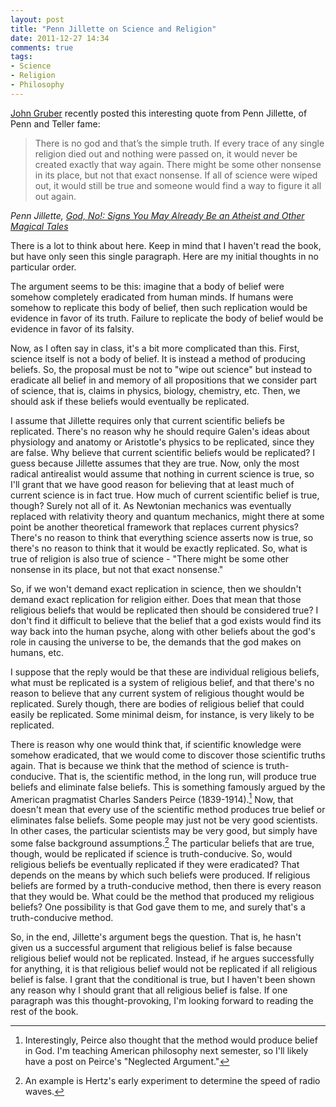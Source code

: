 ```yaml
---
layout: post
title: "Penn Jillette on Science and Religion"
date: 2011-12-27 14:34
comments: true
tags:
- Science
- Religion
- Philosophy
---
```


[John Gruber](www.daringfireball.net) recently posted this interesting quote from Penn Jillette, of Penn and Teller fame:


>There is no god and that’s the simple truth. If every trace of any single religion died out and nothing were passed on, it would never be created exactly that way again. There might be some other nonsense in its place, but not that exact nonsense. If all of science were wiped out, it would still be true and someone would find a way to figure it all out again.

<cite>Penn Jillette, [*God, No!: Signs You May Already Be an Atheist and Other Magical Tales*](http://books.google.com/books?id=KsI3sswEg14C&printsec=frontcover&dq=god+no+penn+jillette&hl=en&sa=X&ei=bHXrTuSJNYnt0gHoqrikCQ&ved=0CDcQ6AEwAA#v=onepage&q=%22that%20exact%20nonsense%22&f=false) 


There is a lot to think about here. Keep in mind that I haven't read the book, but have only seen this single paragraph. Here are my initial thoughts in no particular order.

The argument seems to be this: imagine that a body of belief were somehow completely eradicated from human minds. If humans were somehow to replicate this body of belief, then such replication would be evidence in favor of its truth. Failure to replicate the body of belief would be evidence in favor of its falsity.

Now, as I often say in class, it's a bit more complicated than this. First, science itself is not a body of belief. It is instead a method of producing beliefs. So, the proposal must be not to "wipe out science" but instead to eradicate all belief in and memory of all propositions that we consider part of science, that is, claims in physics, biology, chemistry, etc. Then, we should ask if these beliefs would eventually be replicated.

I assume that Jillette requires only that current scientific beliefs be replicated. There's no reason why he should require Galen's ideas about physiology and anatomy or Aristotle's physics to be replicated, since they are false. Why believe that current scientific beliefs would be replicated? I guess because Jillette assumes that they are true. Now, only the most radical antirealist would assume that nothing in current science is true, so I'll grant that we have good reason for believing that at least much of current science is in fact true. How much of current scientific belief is true, though? Surely not all of it. As Newtonian mechanics was eventually replaced with relativity theory and quantum mechanics, might there at some point be another theoretical framework that replaces current physics? There's no reason to think that everything science asserts now is true, so there's no reason to think that it would be exactly replicated. So, what is true of religion is also true of science - "There might be some other nonsense in its place, but not that exact nonsense."

So, if we won't demand exact replication in science, then we shouldn't demand exact replication for religion either. Does that mean that those religious beliefs that would be replicated then should be considered true? I don't find it difficult to believe that the belief that a god exists would find its way back into the human psyche, along with other beliefs about the god's role in causing the universe to be, the demands that the god makes on humans, etc.

I suppose that the reply would be that these are individual religious beliefs, what must be replicated is a system of religious belief, and that there's no reason to believe that any current system of religious thought would be replicated. Surely though, there are bodies of religious belief that could easily be replicated. Some minimal deism, for instance, is very likely to be replicated.

There is reason why one would think that, if scientific knowledge were somehow eradicated, that we would come to discover those scientific truths again. That is because we think that the method of science is truth-conducive. That is, the scientific method, in the long run, will produce true beliefs and eliminate false beliefs. This is something famously argued by the American pragmatist Charles Sanders Peirce (1839-1914).[^1] Now, that doesn't mean that every use of the scientific method produces true belief or eliminates false beliefs. Some people may just not be very good scientists. In other cases, the particular scientists may be very good, but simply have some false background assumptions.[^2] The particular beliefs that are true, though, would be replicated if science is truth-conducive. So, would religious beliefs be eventually replicated if they were eradicated? That depends on the means by which such beliefs were produced. If religious beliefs are formed by a truth-conducive method, then there is every reason that they would be. What could be the method that produced my religious beliefs? One possibility is that God gave them to me, and surely that's a truth-conducive method. 

So, in the end, Jillette's argument begs the question. That is, he hasn't given us a successful argument that religious belief is false because religious belief would not be replicated. Instead, if he argues successfully for anything, it is that religious belief would not be replicated if all religious belief is false. I grant that the conditional is true, but I haven't been shown any reason why I should grant that all religious belief is false. If one paragraph was this thought-provoking, I'm looking forward to reading the rest of the book. 













[^1]: Interestingly, Peirce also thought that the method would produce belief in God. I'm teaching American philosophy next semester, so I'll likely have a post on Peirce's "Neglected Argument."
[^2]: An example is Hertz's early experiment to determine the speed of radio waves.
